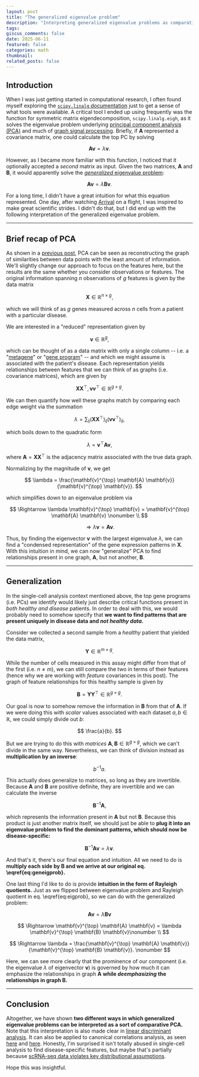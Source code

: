 ```yaml
---
layout: post
title: "The generalized eigenvalue problem"
description: "Interpreting generalized eigenvalue problems as comparative PCA"
tags:
giscus_comments: false
date: 2025-06-11
featured: false
categories: math
thumbnail:
related_posts: false
---
```


## Introduction

When I was just getting started in computational research, I often found myself exploring the [`scipy.linalg` documentation](https://docs.scipy.org/doc/scipy/reference/linalg.html) just to get a sense of what tools were available.
A critical tool I ended up using frequently was the function for symmetric matrix eigendecomposition, `scipy.linalg.eigh`, as it solves the eigenvalue problem underlying [principal component analysis (PCA)](/blog/2025/pca) and much of [graph signal processing](/blog/2025/graph-fourier).
Briefly, if $\mathbf{A}$ represented a covariance matrix, one could calculate the top PC by solving

$$
\mathbf{A} \mathbf{v} = \lambda \mathbf{v}.
$$

However, as I became more familiar with this function, I noticed that it optionally accepted a *second* matrix as input.
Given the two matrices, $\mathbf{A}$ and $\mathbf{B}$, it would apparently solve the [*generalized* eigenvalue problem](https://arxiv.org/abs/1903.11240):

$$
\begin{equation} \label{eq:geneigprob}
    \mathbf{A} \mathbf{v} = \lambda \mathbf{B} \mathbf{v}.
\end{equation}
$$

For a long time, I didn't have a great intuition for what this equation represented.
One day, after watching [Arrival](https://en.wikipedia.org/wiki/Arrival_(film)) on a flight, I was inspired to make great scientific strides.
I didn't do that, but I did end up with the following interpretation of the generalized eigenvalue problem.

---


## Brief recap of PCA

As shown in a [previous post](/blog/2025/pca), PCA can be seen as reconstructing the graph of similarities between data points with the least amount of information.
We'll slightly change our approach to focus on the features here, but the results are the same whether you consider observations or features.
The original information spanning $n$ observations of $g$ features is given by the data matrix

$$
\mathbf{X} \in \mathbb{R}^{n \times g},
$$

which we will think of as $g$ genes measured across $n$ cells from a patient with a particular disease.

We are interested in a "reduced" representation given by

$$
\mathbf{v} \in \mathbb{R}^{g},
$$

which can be thought of as a data matrix with only a single column -- i.e. a "[metagene](https://www.pnas.org/doi/full/10.1073/pnas.0308531101)" or "[gene program](https://elifesciences.org/articles/43803)" -- and which we might assume is associated with the patient's disease.
Each representation yields relationships between features that we can think of as graphs (i.e. covariance matrices), which are given by

$$
\mathbf{X} \mathbf{X}^{\top}, \mathbf{v} \mathbf{v}^{\top} \in \mathbb{R}^{g \times g}.
$$

We can then quantify how well these graphs match by comparing each edge weight via the summation

$$
\lambda = \sum_{ij} (\mathbf{X} \mathbf{X}^{\top})_{ij} (\mathbf{v} \mathbf{v}^{\top})_{ij},
$$

which boils down to the quadratic form

$$
\lambda = \mathbf{v}^{\top} \mathbf{A} \mathbf{v},
$$

where $\mathbf{A} = \mathbf{X} \mathbf{X}^{\top}$ is the adjacency matrix associated with the true data graph.

Normalizing by the magnitude of $\mathbf{v}$, we get

$$
\lambda = \frac{\mathbf{v}^{\top} \mathbf{A} \mathbf{v}}{\mathbf{v}^{\top} \mathbf{v}}.
$$

which simplifies down to an eigenvalue problem via

$$
\Rightarrow \lambda \mathbf{v}^{\top} \mathbf{v} = \mathbf{v}^{\top} \mathbf{A} \mathbf{v} \nonumber \\
$$

$$
\begin{equation} \label{eq:eigprob}
    \Rightarrow \lambda \mathbf{v} = \mathbf{A} \mathbf{v}.
\end{equation}
$$

Thus, by finding the eigenvector $\mathbf{v}$ with the largest eigenvalue $\lambda$, we can find a "condensed representation" of the gene expression patterns in $\mathbf{X}$.
With this intuition in mind, we can now "generalize" PCA to find relationships present in one graph, $\mathbf{A}$, but not another, $\mathbf{B}$.

---


## Generalization

In the single-cell analysis context mentioned above, the top gene programs (i.e. PCs) we identify would likely just describe critical functions present in *both healthy and disease* patients.
In order to deal with this, we would probably need to somehow specify that **we want to find patterns that are present uniquely in disease data and *not healthy data*.**

Consider we collected a second sample from a *healthy* patient that yielded the data matrix,

$$
\mathbf{Y} \in \mathbb{R}^{m \times g}.
$$

While the number of cells measured in this assay might differ from that of the first (i.e. $n\neq m$), we can still compare the two in terms of their features (hence why we are working with *feature* covariances in this post).
The graph of feature relationships for this healthy sample is given by

$$
\mathbf{B} = \mathbf{Y} \mathbf{Y}^{\top} \in \mathbb{R}^{g \times g}.
$$

Our goal is now to somehow remove the information in $\mathbf{B}$ from that of $\mathbf{A}$.
If we were doing this with *scalar* values associated with each dataset $a,b \in \mathbb{R}$, we could simply divide out $b$:

$$
\frac{a}{b}.
$$

But we are trying to do this with *matrices* $\mathbf{A}, \mathbf{B} \in \mathbb{R}^{g \times g}$, which we can't divide in the same way.
Nevertheless, we can think of division instead as **multiplication by an inverse**:

$$
b^{-1} a.
$$

This actually does generalize to matrices, so long as they are invertible.
Because $\mathbf{A}$ and $\mathbf{B}$ are positive definite, they are invertible and we can calculate the inverse

$$
\mathbf{B}^{-1} \mathbf{A},
$$

which represents the information present in $\mathbf{A}$ but not $\mathbf{B}$.
Because this product is just another matrix itself, we should just be able to **plug it into an eigenvalue problem to find the dominant patterns, which should now be disease-specific:**

$$
\mathbf{B}^{-1} \mathbf{A} \mathbf{v} = \lambda \mathbf{v}.
$$

And that's it, there's our final equation and intuition.
All we need to do is **multiply each side by $\mathbf{B}$ and we arrive at our original eq. \eqref{eq:geneigprob}.**

One last thing I'd like to do is provide **intuition in the form of Rayleigh quotients.**
Just as we flipped between eigenvalue problem and Rayleigh quotient in eq. \eqref{eq:eigprob}, so we can do with the generalized problem:

$$
\mathbf{A} \mathbf{v} = \lambda \mathbf{B} \mathbf{v}
$$

$$
\Rightarrow \mathbf{v}^{\top} \mathbf{A} \mathbf{v} = \lambda \mathbf{v}^{\top} \mathbf{B} \mathbf{v}\nonumber \\
$$

$$
\Rightarrow \lambda = \frac{\mathbf{v}^{\top} \mathbf{A} \mathbf{v}}{\mathbf{v}^{\top} \mathbf{B} \mathbf{v}}. \nonumber
$$

Here, we can see more clearly that the prominence of our component (i.e. the eigenvalue $\lambda$ of eigenvector $\mathbf{v}$) is governed by how much it can emphasize the relationships in graph $\mathbf{A}$ **while *deemphasizing* the relationships in graph $\mathbf{B}$.**

---


## Conclusion

Altogether, we have shown **two different ways in which generalized eigenvalue problems can be interpreted as a sort of comparative PCA.**
Note that this interpretation is also made clear in [linear discriminant analysis](https://en.wikipedia.org/wiki/Linear_discriminant_analysis#Multiclass_LDA).
It can also be applied to canonical correlations analysis, as seen [here](https://cca-zoo.readthedocs.io/en/dev/documentation/maths.html) and [here](https://gregorygundersen.com/blog/2018/07/17/cca/).
Honestly, I'm surprised it isn't totally abused in single-cell analysis to find disease-specific features, but maybe that's partially because [scRNA-seq data violates key distributional assumptions](https://www.nature.com/articles/s41592-023-01814-1).

Hope this was insightful.
